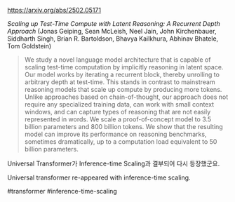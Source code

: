 https://arxiv.org/abs/2502.05171

*Scaling up Test-Time Compute with Latent Reasoning: A Recurrent Depth Approach* (Jonas Geiping, Sean McLeish, Neel Jain, John Kirchenbauer, Siddharth Singh, Brian R. Bartoldson, Bhavya Kailkhura, Abhinav Bhatele, Tom Goldstein)

> We study a novel language model architecture that is capable of scaling test-time computation by implicitly reasoning in latent space. Our model works by iterating a recurrent block, thereby unrolling to arbitrary depth at test-time. This stands in contrast to mainstream reasoning models that scale up compute by producing more tokens. Unlike approaches based on chain-of-thought, our approach does not require any specialized training data, can work with small context windows, and can capture types of reasoning that are not easily represented in words. We scale a proof-of-concept model to 3.5 billion parameters and 800 billion tokens. We show that the resulting model can improve its performance on reasoning benchmarks, sometimes dramatically, up to a computation load equivalent to 50 billion parameters.

Universal Transformer가 Inference-time Scaling과 결부되어 다시 등장했군요. 

<english>
Universal transformer re-appeared with inference-time scaling.
</english>

#transformer #inference-time-scaling 